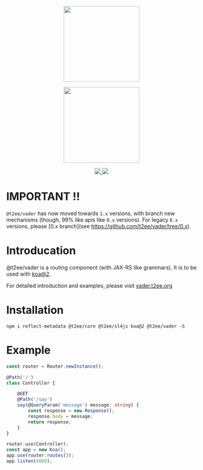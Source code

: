 <p align="center">
    <a href="http://t2ee.org">
        <img width="200" src="http://t2ee.org/img/logos/t2ee.png">
    </a>
</p>
<p align="center">
    <a href="http://vader.t2ee.org">
        <img width="200" src="http://t2ee.org/img/logos/vader.png">
    </a>
</p>


<p align="center">
    <a href="https://travis-ci.org/t2ee/vader">
        <img src="https://img.shields.io/travis/t2ee/vader/master.svg?style=flat-square">
    </a>
    <a href="https://coveralls.io/r/t2ee/vader?branch=master">
        <img src="https://img.shields.io/coveralls/t2ee/vader/master.svg?style=flat-square">
    </a>
</p>

# IMPORTANT !!

`@t2ee/vader` has now moved towards `1.x` versions, with branch new mechanisms (though, 99% like apis like `0.x` versions). For legacy `0.x` versions, please [0.x branch](see https://github.com/t2ee/vader/tree/0.x).

# Introducation

@t2ee/vader is a routing component (with JAX-RS like grammars). It is to be used with [koa@2](https://github.com/koajs/koa).

For detailed introduction and examples, please visit [vader.t2ee.org](http://vader.t2ee.org)

# Installation

`npm i reflect-metadata @t2ee/core @t2ee/sl4js koa@2 @t2ee/vader -S`



# Example

```typescript
const router = Router.newInstance();

@Path('/')
class Controller {

    @GET
    @Path('/say')
    say(@QueryParam('message') message: string) {
        const response = new Response();
        response.body = message;
        return response;
    }
}

router.use(Controller);
const app = new Koa();
app.use(router.routes());
app.listen(8080);
```

